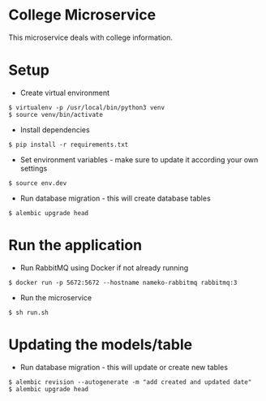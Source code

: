 # College Microservice

This microservice deals with college information.  

# Setup

* Create virtual environment
```
$ virtualenv -p /usr/local/bin/python3 venv
$ source venv/bin/activate
```
*  Install dependencies
```
$ pip install -r requirements.txt
```
* Set environment variables - make sure to update it according your own settings
```
$ source env.dev
```
* Run database migration - this will create database tables
```
$ alembic upgrade head
```

# Run the application
* Run RabbitMQ using Docker if not already running
```
$ docker run -p 5672:5672 --hostname nameko-rabbitmq rabbitmq:3
```
* Run the microservice
```
$ sh run.sh
```

# Updating the models/table
* Run database migration - this will update or create new tables
```
$ alembic revision --autogenerate -m "add created and updated date"
$ alembic upgrade head
```
